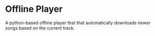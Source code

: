 # Offline Player

A python-based offline player that that automatically downloads newer songs based on the current track.
